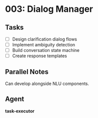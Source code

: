 # 003: Dialog Manager

## Tasks
- [ ] Design clarification dialog flows
- [ ] Implement ambiguity detection
- [ ] Build conversation state machine
- [ ] Create response templates

## Parallel Notes
Can develop alongside NLU components.

## Agent
**task-executor**